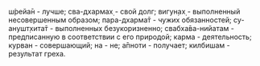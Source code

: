 ш́рейа̄н - лучше; сва-дхармах̣ - свой долг; вигун̣ах̣ - выполненный несовершенным образом; пара-дхарма̄т - чужих обязанностей; су-анушт̣хита̄т - выполненных безукоризненно; свабха̄ва-нийатам - предписанную в соответствии с его природой; карма - деятельность; курван - совершающий; на - не; а̄пноти - получает; килбишам - результат греха.